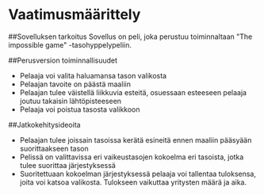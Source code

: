 # Vaatimusmäärittely

##Sovelluksen tarkoitus
Sovellus on peli, joka perustuu toiminnaltaan "The impossible game" -tasohyppelypeliin.

##Perusversion toiminnallisuudet
- Pelaaja voi valita haluamansa tason valikosta
- Pelaajan tavoite on päästä maaliin
- Pelaajan tulee väistellä liikkuvia esteitä, osuessaan esteeseen pelaaja joutuu takaisin lähtöpisteeseen
- Pelaaja voi poistua tasosta valikkoon

##Jatkokehitysideoita
- Pelaajan tulee joissain tasoissa kerätä esineitä ennen maaliin pääsyään suorittaakseen tason
- Pelissä on valittavissa eri vaikeustasojen kokoelma eri tasoista, jotka tulee suorittaa järjestyksessä
- Suoritettuaan kokoelman järjestyksessä pelaaja voi tallentaa tuloksensa, joita voi katsoa valikosta. Tulokseen vaikuttaa yritysten määrä ja aika.

